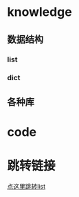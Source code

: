 # knowledge     

## 数据结构

### list

### dict


### 


## 各种库


### 



# code




# 跳转链接
[点这里跳转list](../list.md)